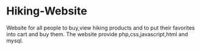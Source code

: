 # Hiking-Website
Website for all people to buy,view hiking products and to put their favorites into cart and buy them.
The website provide php,css,javascript,html and mysql.
